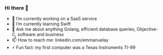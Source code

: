 ### Hi there 👋

- 🔭 I’m currently working on a SaaS service
- 🌱 I’m currently learning Swift
- 💬 Ask me about anything Golang, efficient database queries, Objective-C, software and business
- 📫 How to reach me: linkedin.com/emmanuelay
- ⚡ Fun fact: my first computer was a Texas Instruments TI-99
